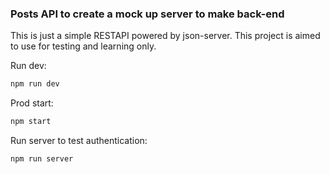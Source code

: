 ### Posts API to create a mock up server to make back-end

This is just a simple RESTAPI powered by json-server.
This project is aimed to use for testing and learning only.

Run dev:

```sh
npm run dev
```

Prod start:

```sh
npm start
```

Run server to test authentication:

```sh
npm run server
```
